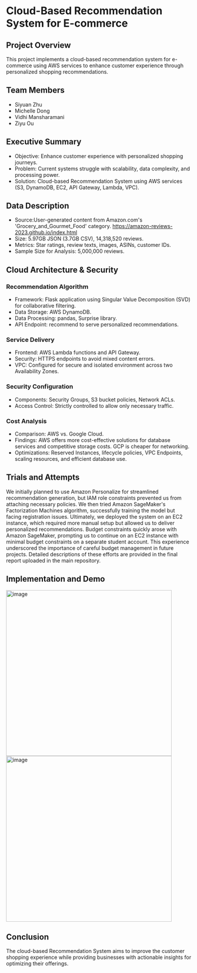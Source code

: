 # Cloud-Based Recommendation System for E-commerce
## Project Overview
This project implements a cloud-based recommendation system for e-commerce using AWS services to enhance customer experience through personalized shopping recommendations.

## Team Members
- Siyuan Zhu
- Michelle Dong
- Vidhi Mansharamani
- Ziyu Ou

## Executive Summary
- Objective: Enhance customer experience with personalized shopping journeys.
- Problem: Current systems struggle with scalability, data complexity, and processing power.
- Solution: Cloud-based Recommendation System using AWS services (S3, DynamoDB, EC2, API Gateway, Lambda, VPC).

## Data Description
- Source:User-generated content from Amazon.com's 'Grocery_and_Gourmet_Food' category.
  https://amazon-reviews-2023.github.io/index.html
- Size: 5.97GB JSON (3.7GB CSV), 14,318,520 reviews.
- Metrics: Star ratings, review texts, images, ASINs, customer IDs.
- Sample Size for Analysis: 5,000,000 reviews.

## Cloud Architecture & Security
### Recommendation Algorithm
- Framework: Flask application using Singular Value Decomposition (SVD) for collaborative filtering.
- Data Storage: AWS DynamoDB.
- Data Processing: pandas, Surprise library.
- API Endpoint: recommend to serve personalized recommendations.
### Service Delivery
- Frontend: AWS Lambda functions and API Gateway.
- Security: HTTPS endpoints to avoid mixed content errors.
- VPC: Configured for secure and isolated environment across two Availability Zones.
### Security Configuration
- Components: Security Groups, S3 bucket policies, Network ACLs.
- Access Control: Strictly controlled to allow only necessary traffic.
### Cost Analysis
- Comparison: AWS vs. Google Cloud.
- Findings: AWS offers more cost-effective solutions for database services and competitive storage costs. GCP is cheaper for networking.
- Optimizations: Reserved Instances, lifecycle policies, VPC Endpoints, scaling resources, and efficient database use.
## Trials and Attempts
We initially planned to use Amazon Personalize for streamlined recommendation generation, but IAM role constraints prevented us from attaching necessary policies. We then tried Amazon SageMaker's Factorization Machines algorithm, successfully training the model but facing registration issues. Ultimately, we deployed the system on an EC2 instance, which required more manual setup but allowed us to deliver personalized recommendations. Budget constraints quickly arose with Amazon SageMaker, prompting us to continue on an EC2 instance with minimal budget constraints on a separate student account. This experience underscored the importance of careful budget management in future projects. Detailed descriptions of these efforts are provided in the final report uploaded in the main repository.
## Implementation and Demo
<img width="450" alt="image" src="https://github.com/user-attachments/assets/8977add2-93d9-437a-9672-db5f845a2634">
<img width="450" alt="image" src="https://github.com/user-attachments/assets/80cc81da-5a00-4cfc-a150-418ddf1f9962">

## Conclusion
The cloud-based Recommendation System aims to improve the customer shopping experience while providing businesses with actionable insights for optimizing their offerings.

